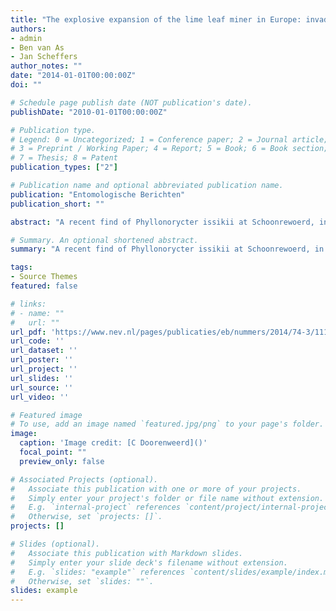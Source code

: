 ```yaml
---
title: "The explosive expansion of the lime leaf miner in Europe: invading the Netherlands?"
authors:
- admin
- Ben van As
- Jan Scheffers
author_notes: ""
date: "2014-01-01T00:00:00Z"
doi: ""

# Schedule page publish date (NOT publication's date).
publishDate: "2010-01-01T00:00:00Z"

# Publication type.
# Legend: 0 = Uncategorized; 1 = Conference paper; 2 = Journal article;
# 3 = Preprint / Working Paper; 4 = Report; 5 = Book; 6 = Book section;
# 7 = Thesis; 8 = Patent
publication_types: ["2"]

# Publication name and optional abbreviated publication name.
publication: "Entomologische Berichten"
publication_short: ""

abstract: "A recent find of Phyllonorycter issikii at Schoonrewoerd, in the province of Zuid-Holland, implies that Ph. issikii is expanding in The Netherlands. Previous finds were restricted to the southern part of the province of Limburg, near the Belgian and German border, where the species was first recorded in 2009. The westward expansion fits with that of the species throughout Europe. Phyllonorycter issikii feeds on lime trees (Tilia) and has two generations per year with different forms: an aestival and autumnal form. There is some variation in the aestival form, with more clearly marked individuals closely resembling Ph. corylifoliella externally, and others less clearly marked and more easy to identify. The autumnal form is darker and lives through the winter. The prime method for observing the species, is looking for the typical leaf-mines on lime trees. Although the expansion of Ph. issikii is just as explosive as that of the horse-chestnut leafminer (Cameraria ohridella), there is significanlty less damage to the host plants and the mines of Ph. issikii do not cause discolouration of the leaves."

# Summary. An optional shortened abstract.
summary: "A recent find of Phyllonorycter issikii at Schoonrewoerd, in the province of Zuid-Holland, implies that Ph. issikii is expanding in The Netherlands."

tags:
- Source Themes
featured: false

# links:
# - name: ""
#   url: ""
url_pdf: 'https://www.nev.nl/pages/publicaties/eb/nummers/2014/74-3/111-114.pdf'
url_code: ''
url_dataset: ''
url_poster: ''
url_project: ''
url_slides: ''
url_source: ''
url_video: ''

# Featured image
# To use, add an image named `featured.jpg/png` to your page's folder. 
image:
  caption: 'Image credit: [C Doorenweerd]()'
  focal_point: ""
  preview_only: false

# Associated Projects (optional).
#   Associate this publication with one or more of your projects.
#   Simply enter your project's folder or file name without extension.
#   E.g. `internal-project` references `content/project/internal-project/index.md`.
#   Otherwise, set `projects: []`.
projects: []

# Slides (optional).
#   Associate this publication with Markdown slides.
#   Simply enter your slide deck's filename without extension.
#   E.g. `slides: "example"` references `content/slides/example/index.md`.
#   Otherwise, set `slides: ""`.
slides: example
---
```

